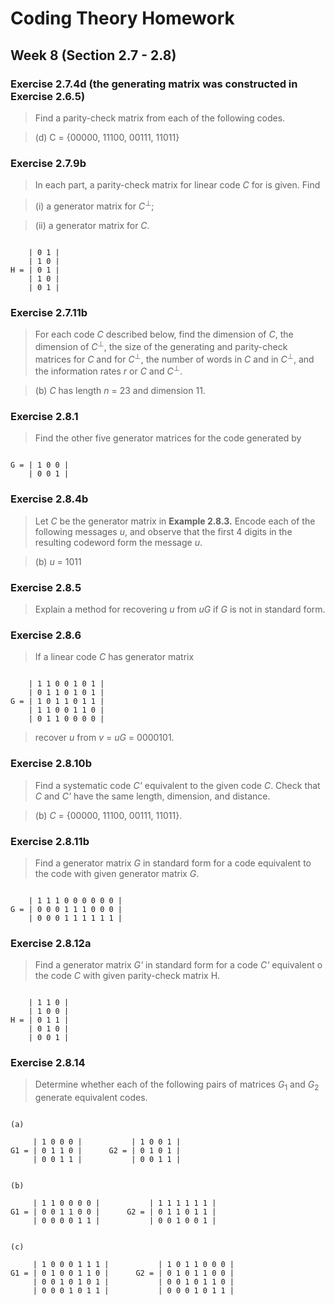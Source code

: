 # Coding Theory Homework

## Week 8 (Section 2.7 - 2.8)

### Exercise 2.7.4d (the generating matrix was constructed in Exercise 2.6.5)

> Find a parity-check matrix from each of the following codes.

> (d)	C = {00000, 11100, 00111, 11011}

### Exercise 2.7.9b

> In each part, a parity-check matrix for linear code *C* for is given. Find 

>(i) a generator matrix for *C*<sup>⊥</sup>; 

>(ii) a generator matrix for *C*.

```

    | 0 1 |
    | 1 0 |
H = | 0 1 |
    | 1 0 |
    | 0 1 |

```

### Exercise 2.7.11b

> For each code *C* described below, find the dimension of *C*, the dimension of *C*<sup>⊥</sup>, the size of the generating and parity-check matrices for *C* and for *C*<sup>⊥</sup>, the number of words in *C* and in *C*<sup>⊥</sup>, and the information rates *r* or *C* and *C*<sup>⊥</sup>.

> (b) *C* has length *n* = 23 and dimension 11.

### Exercise 2.8.1

> Find the other five generator matrices for the code generated by 

```

G = | 1 0 0 |
    | 0 0 1 |

```

### Exercise 2.8.4b

> Let *C* be the generator matrix in **Example 2.8.3.** Encode each of the following messages *u*, and observe that the first 4 digits in the resulting codeword form the message *u*.

> (b) *u* = 1011

### Exercise 2.8.5

> Explain a method for recovering *u* from *uG* if *G* is not in standard form.

### Exercise 2.8.6

> If a linear code *C* has generator matrix 

```

    | 1 1 0 0 1 0 1 |
    | 0 1 1 0 1 0 1 |
G = | 1 0 1 1 0 1 1 |
    | 1 1 0 0 1 1 0 |
    | 0 1 1 0 0 0 0 |

```

> recover *u* from *v* = *uG* = 0000101.

### Exercise 2.8.10b

> Find a systematic code *C'* equivalent to the given code *C*. Check that *C* and *C'* have the same length, dimension, and distance.

> (b) *C* = {00000, 11100, 00111, 11011}.


### Exercise 2.8.11b

> Find a generator matrix *G* in standard form for a code equivalent to the code with given generator matrix *G*.

```

    | 1 1 1 0 0 0 0 0 0 |
G = | 0 0 0 1 1 1 0 0 0 |
    | 0 0 0 1 1 1 1 1 1 |

```
### Exercise 2.8.12a

> Find a generator matrix *G'* in standard form for a code *C'* equivalent o the code *C* with given parity-check matrix H.

```

    | 1 1 0 |
    | 1 0 0 |
H = | 0 1 1 |
    | 0 1 0 |
    | 0 0 1 |

```

### Exercise 2.8.14

> Determine whether each of the following pairs of matrices *G*<sub>1</sub> and *G*<sub>2</sub> generate equivalent codes.


```

(a)

     | 1 0 0 0 |           | 1 0 0 1 |
G1 = | 0 1 1 0 |      G2 = | 0 1 0 1 |
     | 0 0 1 1 |           | 0 0 1 1 |

```

```

(b)

     | 1 1 0 0 0 0 |           | 1 1 1 1 1 1 |
G1 = | 0 0 1 1 0 0 |      G2 = | 0 1 1 0 1 1 |
     | 0 0 0 0 1 1 |           | 0 0 1 0 0 1 |

```

```

(c)

     | 1 0 0 0 1 1 1 |           | 1 0 1 1 0 0 0 |
G1 = | 0 1 0 0 1 1 0 |      G2 = | 0 1 0 1 1 0 0 |
     | 0 0 1 0 1 0 1 |           | 0 0 1 0 1 1 0 |
     | 0 0 0 1 0 1 1 |           | 0 0 0 1 0 1 1 |

```
